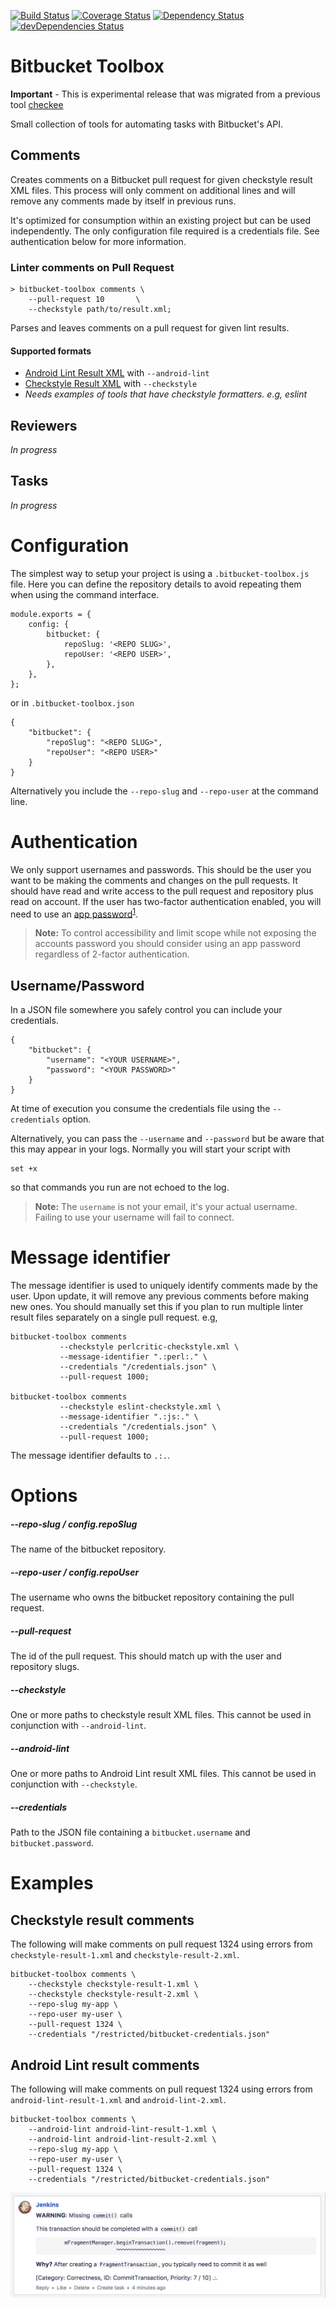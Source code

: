 [![Build Status](https://travis-ci.org/KurtWagner/bitbucket-toolbox.svg?branch=master)](https://travis-ci.org/KurtWagner/bitbucket-toolbox) [![Coverage Status](https://coveralls.io/repos/github/KurtWagner/bitbucket-toolbox/badge.svg?branch=master)](https://coveralls.io/github/KurtWagner/bitbucket-toolbox?branch=master) [![Dependency Status](https://david-dm.org/kurtwagner/bitbucket-toolbox.svg)](https://david-dm.org/kurtwagner/bitbucket-toolbox) [![devDependencies Status](https://david-dm.org/kurtwagner/bitbucket-toolbox/dev-status.svg)](https://david-dm.org/kurtwagner/bitbucket-toolbox?type=dev)

# Bitbucket Toolbox

**Important** - This is experimental release that was migrated from a previous tool [checkee](https://github.com/kurtwagner/checkee)

Small collection of tools for automating tasks with Bitbucket's API.

## Comments

Creates comments on a Bitbucket pull request for given checkstyle result XML files. This process will only comment on additional lines and will remove any comments made by itself in previous runs.

It's optimized for consumption within an existing project but can be used independently. The only configuration file required is a credentials file. See authentication below for more information.

### Linter comments on Pull Request 

```
> bitbucket-toolbox comments \
	--pull-request 10       \
	--checkstyle path/to/result.xml;
```

Parses and leaves comments on a pull request for given lint results.

#### Supported formats

* [Android Lint Result XML](http://tools.android.com/tips/lint) with `--android-lint`
* [Checkstyle Result XML](http://checkstyle.sourceforge.net/) with `--checkstyle`
 * _Needs examples of tools that have checkstyle formatters. e.g, eslint_ 

## Reviewers

_In progress_

## Tasks

_In progress_

# Configuration

The simplest way to setup your project is using a `.bitbucket-toolbox.js` file. Here you can define the repository details to avoid repeating them when using the command interface.

```
module.exports = {
	config: {
		bitbucket: {
			repoSlug: '<REPO SLUG>',
			repoUser: '<REPO USER>',
		},
	},
};
```

or in `.bitbucket-toolbox.json`

```
{
	"bitbucket": {
		"repoSlug": "<REPO SLUG>",
		"repoUser": "<REPO USER>"
	}
}
```

Alternatively you include the `--repo-slug` and `--repo-user` at the command line.


# Authentication

We only support usernames and passwords. This should be the user you want to be making the comments and changes on the pull requests. It should have read and write access to the pull request and repository plus read on account. If the user has two-factor authentication enabled, you will need to use an [app password](https://confluence.atlassian.com/bitbucket/app-passwords-828781300.html)<sup>[1](https://blog.bitbucket.org/2016/06/06/app-passwords-bitbucket-cloud/)</sup>.

> **Note:** To control accessibility and limit scope while not exposing the accounts password you should consider using an app password regardless of 2-factor authentication.

## Username/Password

In a JSON file somewhere you safely control you can include your credentials.

```
{
	"bitbucket": {
		"username": "<YOUR USERNAME>",
		"password": "<YOUR PASSWORD>"
	}
}
```

At time of execution you consume the credentials file using the `--credentials` option.

Alternatively, you can pass the `--username` and `--password` but be aware that this may appear in your logs. Normally you will start your script with

```
set +x
```

so that commands you run are not echoed to the log.

> **Note:** The `username` is not your email, it's your actual username. Failing to use your username will fail to connect.

# Message identifier

The message identifier is used to uniquely identify comments made by the user. Upon update, it will remove any previous comments before making new ones. You should manually set this if you plan to run multiple linter result files separately on a single pull request. e.g,

```
bitbucket-toolbox comments
           --checkstyle perlcritic-checkstyle.xml \
           --message-identifier ".:perl:." \
           --credentials "/credentials.json" \
           --pull-request 1000;

bitbucket-toolbox comments
           --checkstyle eslint-checkstyle.xml \
           --message-identifier ".:js:." \
           --credentials "/credentials.json" \
           --pull-request 1000;
```	

The message identifier defaults to `.:.`.

# Options

##### --repo-slug / config.repoSlug

The name of the bitbucket repository.

##### --repo-user / config.repoUser

The username who owns the bitbucket repository containing the pull request.

##### --pull-request

The id of the pull request. This should match up with the user and repository slugs.

##### --checkstyle

One or more paths to checkstyle result XML files. This cannot be used in conjunction with `--android-lint`.

##### --android-lint

One or more paths to Android Lint result XML files. This cannot be used in conjunction with `--checkstyle`.

##### --credentials

Path to the JSON file containing a `bitbucket.username` and `bitbucket.password`.

# Examples

## Checkstyle result comments

The following will make comments on pull request 1324 using errors from `checkstyle-result-1.xml` and `checkstyle-result-2.xml`.

```
bitbucket-toolbox comments \
	--checkstyle checkstyle-result-1.xml \
	--checkstyle checkstyle-result-2.xml \
	--repo-slug my-app \
	--repo-user my-user \
	--pull-request 1324 \
	--credentials "/restricted/bitbucket-credentials.json"
```

## Android Lint result comments

The following will make comments on pull request 1324 using errors from `android-lint-result-1.xml` and `android-lint-2.xml`.

```
bitbucket-toolbox comments \
	--android-lint android-lint-result-1.xml \
	--android-lint android-lint-result-2.xml \
	--repo-slug my-app \
	--repo-user my-user \
	--pull-request 1324 \
	--credentials "/restricted/bitbucket-credentials.json"
```
![Android Lint Comment Sample](/screenshots/android-sample-comment.png)
